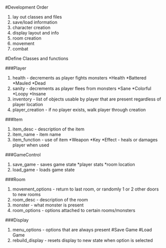 #Development Order
1. lay out classes and files
2. save/load information
3. character creation
4. display layout and info
5. room creation
6. movement
7. combat


#Define Classes and functions

###Player
1. health - decrements as player fights monsters
  *Health
  *Battered
  *Mauled
  *Dead
2. sanity - decrements as player flees from monsters
  *Sane
  *Colorful
  *Loopy
  *Insane
3. inventory - list of objects usable by player that are present regardless of player location
4. player_creation - if no player exists, walk player through creation 

###Item
1. item_desc - description of the item
2. item_name - item name
3. item_function - use of item
  *Weapon
  *Key
  *Effect - heals or damages player when used

###GameControl
1. save_game - saves game state
  *player stats
  *room location
2. load_game - loads game state

###Room
1. movement_options - return to last room, or randomly 1 or 2 other doors to new rooms
2. room_desc - description of the room
3. monster - what monster is present
4. room_options - options attached to certain rooms/monsters

###Display
1. menu_options - options that are always present
  #Save Game
  #Load Game
2. rebuild_display - resets display to new state when option is selected





